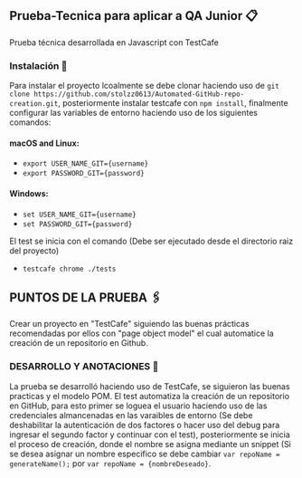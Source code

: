 ## Prueba-Tecnica para aplicar a QA Junior 📋

Prueba técnica desarrollada en Javascript con TestCafe

### Instalación 🔧

Para instalar el proyecto lcoalmente se debe clonar haciendo uso de ```git clone https://github.com/stolzz0613/Automated-GitHub-repo-creation.git```,
posteriormente instalar testcafe con ```npm install```, finalmente configurar las variables de entorno haciendo uso de los siguientes comandos:
#### macOS and Linux:

* ```export USER_NAME_GIT={username}```
* ```export PASSWORD_GIT={password}```

#### Windows:

* ```set USER_NAME_GIT={username}```
* ```set PASSWORD_GIT={password}```

El test se inicia con el comando (Debe ser ejecutado desde el directorio raiz del proyecto)

* ```testcafe chrome ./tests```

## PUNTOS DE LA PRUEBA 🖇️

Crear un proyecto en "TestCafe" siguiendo las buenas prácticas  recomendadas por ellos con "page object model" 
el cual automatice la creación de un repositorio en Github.

### DESARROLLO Y ANOTACIONES 📌

La prueba se desarrolló haciendo uso de TestCafe, se siguieron las buenas practicas y el modelo POM. El test automatiza la creación de un repositorio
en GitHub, para esto primer se loguea el usuario haciendo uso de las credenciales almancenadas en las varaibles de entorno (Se debe deshabilitar la 
autenticación de dos factores o hacer uso del debug para ingresar el segundo factor y continuar con el test), posteriormente se inicia el proceso
de creación, donde el nombre se asigna mediante un snippet (Si se desea asignar un nombre especifico se debe cambiar ```var repoName = generateName();``` por 
```var repoName = {nombreDeseado}```.





